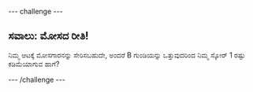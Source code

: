 \--- challenge \---

## ಸವಾಲು: ಮೋಸದ ರೀತಿ!

ನಿಮ್ಮ ಆಟಕ್ಕೆ ಮೋಸಗಾರನನ್ನು ಸೇರಿಸಬಹುದೇ, ಅಂದರೆ B ಗುಂಡಿಯನ್ನು ಒತ್ತುವುದರಿಂದ ನಿಮ್ಮ ಸ್ಕೋರ್ 1 ರಷ್ಟು ಕಡಿಮೆಯಾಗುವ ಹಾಗೆ?

\--- /challenge \---